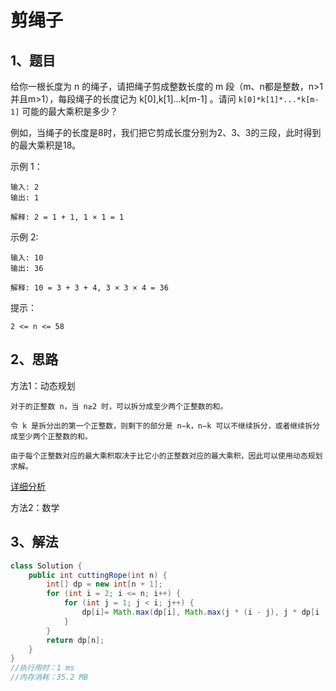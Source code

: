 # 剪绳子

## 1、题目

给你一根长度为 n 的绳子，请把绳子剪成整数长度的 m 段（m、n都是整数，n>1并且m>1），每段绳子的长度记为 k[0],k[1]...k[m-1] 。请问 `k[0]*k[1]*...*k[m-1]` 可能的最大乘积是多少？

例如，当绳子的长度是8时，我们把它剪成长度分别为2、3、3的三段，此时得到的最大乘积是18。

示例 1：

	输入: 2
	输出: 1

	解释: 2 = 1 + 1, 1 × 1 = 1

示例 2:

	输入: 10
	输出: 36

	解释: 10 = 3 + 3 + 4, 3 × 3 × 4 = 36

提示：

	2 <= n <= 58

## 2、思路

方法1：动态规划

	对于的正整数 n，当 n≥2 时，可以拆分成至少两个正整数的和。

	令 k 是拆分出的第一个正整数，则剩下的部分是 n−k，n−k 可以不继续拆分，或者继续拆分成至少两个正整数的和。

	由于每个正整数对应的最大乘积取决于比它小的正整数对应的最大乘积，因此可以使用动态规划求解。

[详细分析](https://leetcode-cn.com/problems/jian-sheng-zi-lcof/solution/dong-tai-gui-hua-shu-xue-by-sophia_fez/)

方法2：数学

## 3、解法

```java
class Solution {
    public int cuttingRope(int n) {
        int[] dp = new int[n + 1];
        for (int i = 2; i <= n; i++) {
            for (int j = 1; j < i; j++) {
                dp[i]= Math.max(dp[i], Math.max(j * (i - j), j * dp[i - j]));
            }
        }
        return dp[n];
    }
}
//执行用时：1 ms
//内存消耗：35.2 MB
```